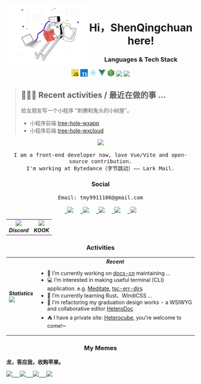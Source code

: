 <div align="center">
<img align="left" src="https://raw.githubusercontent.com/L0um15/L0um15/master/svg/artificialintelligence.svg" height="162px" />
</div>

<h1 align="center">Hi，ShenQingchuan here!</h1>

<h3 align="center">Languages & Tech Stack</h3>
<p align="center">
    <code><img height="20" src="https://raw.githubusercontent.com/github/explore/80688e429a7d4ef2fca1e82350fe8e3517d3494d/topics/javascript/javascript.png"></code>
    <code><img height="20" src="https://raw.githubusercontent.com/github/explore/80688e429a7d4ef2fca1e82350fe8e3517d3494d/topics/typescript/typescript.png"></code>
    <code><img height="20" src="https://raw.githubusercontent.com/github/explore/80688e429a7d4ef2fca1e82350fe8e3517d3494d/topics/react/react.png"></code>
    <code><img height="20" src="https://raw.githubusercontent.com/github/explore/80688e429a7d4ef2fca1e82350fe8e3517d3494d/topics/vue/vue.png"></code>
    <code><img height="20" src="https://raw.githubusercontent.com/github/explore/80688e429a7d4ef2fca1e82350fe8e3517d3494d/topics/nodejs/nodejs.png"></code> 
    <code><img height="20" src="https://user-images.githubusercontent.com/46062972/136497244-be103dd7-7bb0-4488-9727-655889b8ce0d.png"></code> 
    <code><img height="20" src="https://user-images.githubusercontent.com/46062972/154654125-e7934f6c-1c8c-4b49-9b37-12375f9ab9a2.png"></code> 
</p>

> ## 👨🏻‍💻 Recent activities / 最近在做的事 ...
> 给女朋友写一个小程序 "刺猬和兔头的小树屋"。
> - 小程序前端 [tree-hole-wxapp](https://github.com/ShenQingchuan/Tree-hole)
> - 小程序后端 [tree-hole-wxcloud](https://github.com/ShenQingchuan/Tree-hole_Cloud-BackEnd)


<div align="center">
<img src="https://readme-typing-svg.herokuapp.com?font=Jetbrains+Mono&color=35B1C5&duration=2500&lines=Inspire+Creativity%2C+Enrich+life.">
</div>
<p align="center">
    <samp>
    I am a front-end developer now, love Vue/Vite and open-source contribution. <br>
    I'm working at Bytedance（字节跳动）—— Lark Mail.
    </samp>
</p>

<h3 align="center">Social</h3>
<p align="center">
    <samp>
       Email: tmy9911106@gmail.com
    </samp>
    <br/><br/>
    <code> <a href="https://web.okjike.com/u/AB2C438B-6A6A-4625-9722-23A816DFB768"> <img height="20" src="https://user-images.githubusercontent.com/46062972/190096676-6095c719-4cf5-4148-afc2-a00b256b6e40.png"></a></code> &nbsp;
    <code> <a href="https://twitter.com/Shenqingchuan"> <img height="20" src="https://user-images.githubusercontent.com/46062972/190095674-1edcfa35-6ea9-47b4-b969-35ff9104e7cd.png"></a></code> &nbsp;
    <code> <a href="https://www.zhihu.com/people/tang-meng-yu-53"> <img height="20" src="https://user-images.githubusercontent.com/46062972/190096127-e3cadf80-6858-4ae4-981c-632246d7b82f.png"></a></code> &nbsp;
    <code> <a href="https://weibo.com/u/6803477099"> <img height="20" src="https://user-images.githubusercontent.com/46062972/190096532-03e4290e-b88d-49c1-acbb-99f700b3b7ed.png"></a></code> &nbsp;
        <code> <a href="https://space.bilibili.com/7473239"> <img height="20" src="https://user-images.githubusercontent.com/46062972/194840497-22835c48-f50b-483e-ad6c-98548d463944.png"></a></code> &nbsp;
</p>

<table align="center">
    <tr>
        <td align="center">
            <a href="https://discord.gg/uGezZ3xMxy">
                <img src="https://user-images.githubusercontent.com/46062972/180124463-e698d9f2-7d1b-4fbc-bce5-f98c01c39bc5.png" height="60px" />
            </a>
            <div><b><em><spam>Discord</spam></em></b></div>
        </td>
        <td align="center">
            <a href="https://www.kookapp.cn/app/channels/1680614231520080/7765975899421527">
                <img src="https://user-images.githubusercontent.com/46062972/190089430-4de2f728-4c97-45af-8a54-01b66a86a596.png" height="60px" />
            </a>
            <div><b><em><spam>KOOK</spam></em></b></div>
        </td>
    </tr>
</table>

<h3 align="center">Activities</h3>


<table align="center">
    <tr>
        <td align="center">
              <div><b><em><spam>Statistics</spam></em></b></div>
              <img align="left" src="https://metrics.lecoq.io/ShenQingchuan?template=classic&base.header=0&base.metadata=0&base.indepth=false&base.hireable=false&config.timezone=Asia%2FShanghai" />
        </td>
        <td align="left">
            <div align="center"><b><em><spam>Recent</spam></em></b></div>
            <ul>
                <li >🔭 I’m currently working on <a href="https://github.com/vitejs/docs-cn">docs-cn</a> maintaining ... </li>
                <li >💻 I’m interested in making useful terminal (CLI) application. e.g.
                    <a href="https://github.com/ShenQingchuan/meditate">Meditate</a>, 
                    <a href="https://github.com/ShenQingchuan/tsc-err-dirs">tsc-err-dirs</a> 
                </li>
                <li >🌱 I’m currently learning Rust、WindiCSS ... </li>
                <li >🔧 I’m refactoring my graduation design works - a WSIWYG and collaborative editor <a href="https://github.com/ShenQingchuan/HeteroDoc">HeteroDoc</a> </li>
                <li>⛺️ I have a private site: <a href="https://heterocube.top">Heterocube</a>, you're welcome to come!~ </li>
            </ul>
        </td>
    </tr>
</table>

<h3 align="center">My Memes</h3>

<p
    <samp> <b>龙，答应我，收购苹果。</b> </samp>
    <div align="left">
      <a href="#">
        <img src="https://user-images.githubusercontent.com/46062972/177761749-da9d5297-87ac-4c30-b069-16bc685a7e80.png" width="150"> 
        <span>&nbsp;&nbsp;&nbsp;</span>
        <img src="https://user-images.githubusercontent.com/46062972/177762098-5ea66dc6-5c5b-4877-9edc-0610f4816530.jpeg" width="150">
        <span>&nbsp;&nbsp;&nbsp;</span>
        <img width="160px" src="https://user-images.githubusercontent.com/46062972/180403602-495bd61a-139d-423b-9cfb-74c7b47cdab4.png" />
        <span>&nbsp;&nbsp;&nbsp;</span>
        <img width="200px" src="https://user-images.githubusercontent.com/46062972/190098300-f9aa3a1f-5898-43d0-ba3e-f7e1d95ca507.png" />
      </a>
    </div>
</p>
